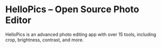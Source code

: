 # HelloPics – Open Source Photo Editor
HelloPics is an advanced photo editing app with over 15 tools, including crop, brightness, contrast, and more.
